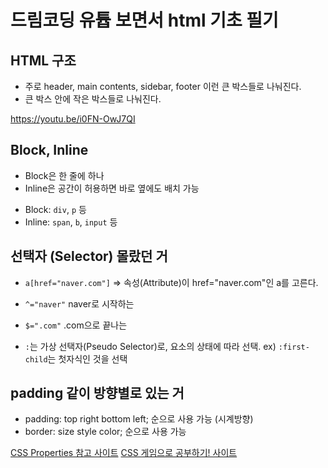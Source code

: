 # 드림코딩 유튭 보면서 html 기초 필기

## HTML 구조
- 주로 header, main contents, sidebar, footer 이런 큰 박스들로 나눠진다.
- 큰 박스 안에 작은 박스들로 나눠진다.

https://youtu.be/i0FN-OwJ7QI

## Block, Inline
- Block은 한 줄에 하나
- Inline은 공간이 허용하면 바로 옆에도 배치 가능

+ Block: `div`, `p` 등
+ Inline: `span`, `b`, `input` 등
  

## 선택자 (Selector) 몰랐던 거
 
- `a[href="naver.com"]` => 속성(Attribute)이 href="naver.com"인 a를 고른다.
- `^="naver"` naver로 시작하는
- `$=".com"` .com으로 끝나는

- `:`는 가상 선택자(Pseudo Selector)로, 요소의 상태에 따라 선택. ex) `:first-child`는 첫자식인 것을 선택

## padding 같이 방향별로 있는 거
- padding: top right bottom left; 순으로 사용 가능 (시계방향)
- border: size style color; 순으로 사용 가능

[CSS Properties 참고 사이트](https://developer.mozilla.org/en-US/docs/Web/CSS/Reference#index)
[CSS 게임으로 공부하기! 사이트](https://flukeout.github.io/)